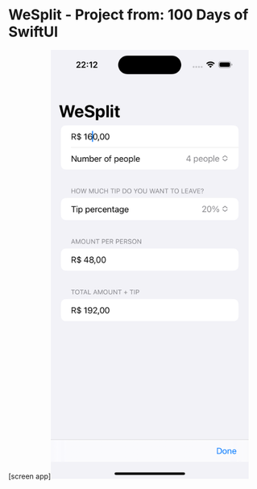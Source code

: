 # WeSplit - Project from: 100 Days of SwiftUI

<!-- ![alt text](https://github.com/adaltopicotti/WeSplit/blob/main/screenshot/Screen1.png?raw=true) -->

[screen app][<img src="https://github.com/adaltopicotti/wesplit/blob/main/screenshot/screen1.png?raw=true" width="393" height="852"/>](https://github.com/adaltopicotti/WeSplit/blob/main/screenshot/Screen1.png?raw=true)
